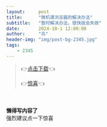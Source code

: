 ```yaml
---
layout:     post
title:      "微机课浏览器的解决办法"
subtitle:   "暂时解决办法，很快就会失效"
date:       2024-10-1 12:00:00
author:     "鸟"
header-img: "img/post-bg-2345.jpg"
tags:
    - 2345
---
```


> 👉[点击下载](https://dl.2345.cc/2345explorer/2345Explorer_Setup_V10.30.exe)👈
> 
> 👉[惊喜](https://leihuidi.github.io/Awesome-Love-Code/Web/032/)👈


<div >
    <br>
    <br><b>懒得写内容了</b>
    <br>强烈建议点一下惊喜
    
</div>
